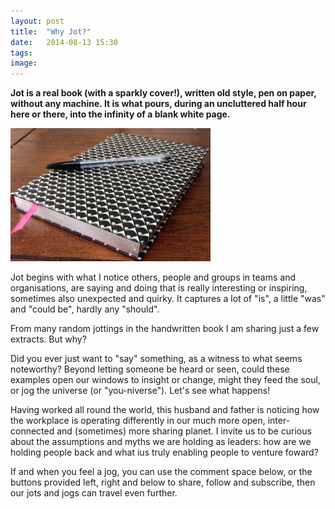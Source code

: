 ```yaml
---
layout: post
title:  "Why Jot?"
date:   2014-08-13 15:30
tags: 
image: 
---
```


**Jot is a real book (with a sparkly cover!), written old style, pen on paper, without any machine. It is what pours, during an uncluttered half hour here or there, into the infinity of a blank white page.** 

![](/libb/images/jot_photo2.jpg)

Jot begins with what I notice others, people and groups in teams and organisations, are saying and doing that is really interesting or inspiring, sometimes also unexpected and quirky. It captures a lot of "is", a little "was" and "could be", hardly any "should". 

From many random jottings in the handwritten book I am sharing just a few extracts. But why? 

Did you ever just want to "say" something, as a witness to what seems noteworthy? Beyond letting someone be heard or seen, could these examples open our windows to insight or change, might they feed the soul, or jog the universe (or "you-niverse"). Let's see what happens! 

Having worked all round the world, this husband and father is noticing how the workplace is operating differently in our much more open, inter-connected and (sometimes) more sharing planet. I invite us to be curious about the assumptions and myths we are holding as leaders: how are we holding people back and what ius truly enabling people to venture foward?

If and when you feel a jog, you can use the comment space below, or the buttons provided left, right and below to share, follow and subscribe, then our jots and jogs can travel even further.
